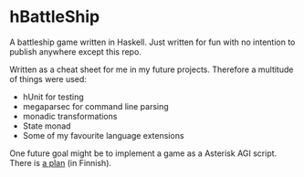 # hBattleShip

A battleship game written in Haskell. Just written for fun with no
intention to publish anywhere except this repo.

Written as a cheat sheet for me in my future projects. Therefore a
multitude of things were used:

* hUnit for testing
* megaparsec for command line parsing
* monadic transformations
* State monad
* Some of my favourite language extensions

One future goal might be to implement a game as a Asterisk AGI
script. There is [a plan](puhelinpeli.md) (in Finnish).
